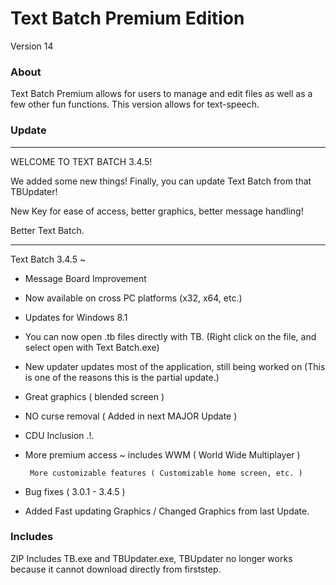 # Text Batch Premium Edition

Version 14

### About

Text Batch Premium allows for users to manage and edit files as well as a few other fun functions.  This version allows for text-speech.

### Update

---

WELCOME TO TEXT BATCH 3.4.5!

We added some new things!  Finally, you can update Text Batch from that TBUpdater!

New Key for ease of access, better graphics, better message handling!

Better Text Batch.

---

Text Batch 3.4.5 ~ 

* Message Board Improvement

 * Now available on cross PC platforms (x32, x64, etc.)

 * Updates for Windows 8.1

 * You can now open .tb files directly with TB.  (Right click on the file, and select open with Text Batch.exe)

 * New updater updates most of the application, still being worked on (This is one of the reasons this is the partial update.)

 * Great graphics ( blended screen )

 * NO curse removal ( Added in next MAJOR Update )

 * CDU Inclusion .!.

 * More premium access ~ includes WWM ( World Wide Multiplayer )

        More customizable features ( Customizable home screen, etc. )

 * Bug fixes ( 3.0.1 - 3.4.5 )

 * Added Fast updating Graphics / Changed Graphics from last Update.

### Includes

ZIP Includes TB.exe and TBUpdater.exe, TBUpdater no longer works because it cannot download directly from firststep.
